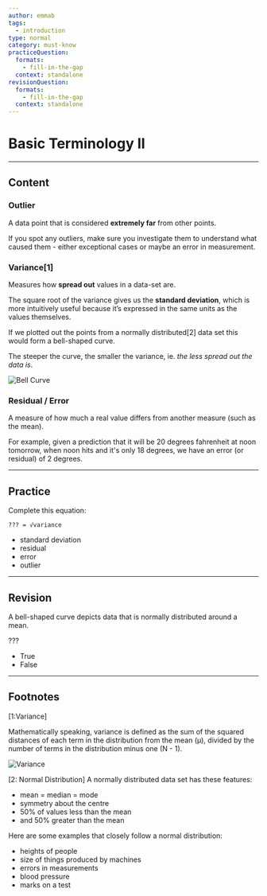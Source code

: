 ```yaml
---
author: emmab
tags:
  - introduction
type: normal
category: must-know
practiceQuestion:
  formats:
    - fill-in-the-gap
  context: standalone
revisionQuestion:
  formats:
    - fill-in-the-gap
  context: standalone
---
```


# Basic Terminology II


---

## Content

### Outlier

A data point that is considered **extremely far** from other points. 

If you spot any outliers, make sure you investigate them to understand what caused them - either exceptional cases or maybe an error in measurement. 

### Variance[1]

Measures how **spread out** values in a data-set are.

The square root of the variance gives us the **standard deviation**, which is more intuitively useful because it’s expressed in the same units as the values themselves.

If we plotted out the points from a normally distributed[2] data set this would form a bell-shaped curve. 

The steeper the curve, the smaller the variance, ie. *the less spread out the data is*.

![Bell Curve](https://img.enkipro.com/e67960ba0098a92bc323b2ca42790a75.png)

### Residual / Error

A measure of how much a real value differs from another measure (such as the mean). 

For example, given a prediction that it will be 20 degrees fahrenheit at noon tomorrow, when noon hits and it's only 18 degrees, we have an error (or residual) of 2 degrees.


---

## Practice

Complete this equation:

```plain-text
??? = √variance 
```

- standard deviation
- residual
- error
- outlier


---

## Revision

A bell-shaped curve depicts data that is normally distributed around a mean.

???

- True
- False


---

## Footnotes

[1:Variance]

Mathematically speaking, variance is defined as the sum of the squared distances of each term in the distribution from the mean (μ), divided by the number of terms in the distribution minus one (N - 1).

![Variance](https://img.enkipro.com/6506f635c3af2ab1f22d103c1e9cfb38.png)

[2: Normal Distribution]
A normally distributed data set has these features:

- mean = median = mode
- symmetry about the centre
- 50% of values less than the mean
- and 50% greater than the mean

Here are some examples that closely follow a normal distribution:

- heights of people
- size of things produced by machines
- errors in measurements
- blood pressure
- marks on a test
